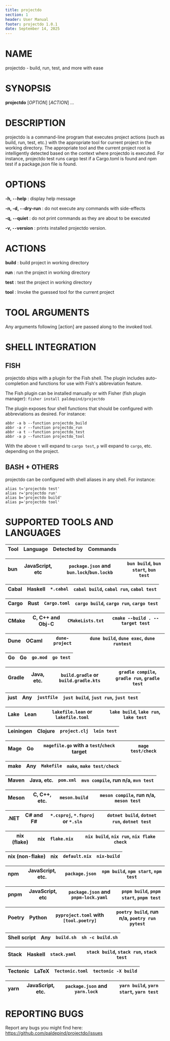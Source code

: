 ```yaml
---
title: projectdo
section: 1
header: User Manual
footer: projectdo 1.0.1
date: September 14, 2025
---
```


# NAME

projectdo - build, run, test, and more with ease

# SYNOPSIS

**projectdo** [*OPTION*] [*ACTION*] ...

# DESCRIPTION

projectdo is a command-line program that executes project actions (such as
build, run, test, etc.) with the appropriate tool for current project in the
working directory. The appropriate tool and the current project root is
intelligently detected based on the context where projectdo is executed. For
instance, projectdo test runs cargo test if a Cargo.toml is found and npm test
if a package.json file is found.

# OPTIONS

**-h, `--`help**
: display help message

**-n, -d, `--`dry-run**
: do not execute any commands with side-effects

**-q, `--`quiet**
: do not print commands as they are about to be executed

**-v, `--`version**
: prints installed projectdo version.

# ACTIONS

**build**
: build project in working directory

**run**
: run the project in working directory

**test**
: test the project in working directory

**tool**
: Invoke the guessed tool for the current project

# TOOL ARGUMENTS

Any arguments following [action] are passed along to the invoked tool.

# SHELL INTEGRATION

## FISH

projectdo ships with a plugin for the Fish shell. The plugin includes
auto-completion and functions for use with Fish's abbreviation feature.

The Fish plugin can be installed manually or with Fisher (fish plugin manager):
`fisher install paldepind/projectdo`

The plugin exposes four shell functions that should be configured with
abbreviations as desired. For instance:

```
abbr -a b --function projectdo_build
abbr -a r --function projectdo_run
abbr -a t --function projectdo_test
abbr -a p --function projectdo_tool
```

With the above `t` will expand to `cargo test`, `p` will expand to `cargo`, etc.
depending on the project.

## BASH + OTHERS

projectdo can be configured with shell aliases in any shell. For instance:

```
alias t='projectdo test'
alias r='projectdo run'
alias b='projectdo build'
alias p='projectdo tool'
```

# SUPPORTED TOOLS AND LANGUAGES

| Tool            | Language         | Detected by                                | Commands                                               |
|-----------------|------------------|--------------------------------------------|--------------------------------------------------------|

| bun             | JavaScript, etc  | `package.json` and `bun.lock`/`bun.lockb`  | `bun build`, `bun start`, `bun test`                   |
|-----------------|------------------|--------------------------------------------|--------------------------------------------------------|

| Cabal           | Haskell          | `*.cabal`                                  | `cabal build`, `cabal run`, `cabal test`               |
|-----------------|------------------|--------------------------------------------|--------------------------------------------------------|

| Cargo           | Rust             | `Cargo.toml`                               | `cargo build`, `cargo run`, `cargo test`               |
|-----------------|------------------|--------------------------------------------|--------------------------------------------------------|

| CMake           | C, C++ and Obj-C | `CMakeLists.txt`                           | `cmake --build . --target test`                        |
|-----------------|------------------|--------------------------------------------|--------------------------------------------------------|

| Dune            | OCaml            | `dune-project`                             | `dune build`, `dune exec`, `dune runtest`              |
|-----------------|------------------|--------------------------------------------|--------------------------------------------------------|

| Go              | Go               | `go.mod`                                   | `go test`                                              |
|-----------------|------------------|--------------------------------------------|--------------------------------------------------------|

| Gradle          | Java, etc.       | `build.gradle` or `build.gradle.kts`       | `gradle compile`, `gradle run`, `gradle test`          |
|-----------------|------------------|--------------------------------------------|--------------------------------------------------------|

| just            | Any              | `justfile`                                 | `just build`, `just run`, `just test`                  |
|-----------------|------------------|--------------------------------------------|--------------------------------------------------------|

| Lake            | Lean             | `lakefile.lean` or `lakefile.toml`         | `lake build`, `lake run`, `lake test`                  |
|-----------------|------------------|--------------------------------------------|--------------------------------------------------------|

| Leiningen       | Clojure          | `project.clj`                              | `lein test`                                            |
|-----------------|------------------|--------------------------------------------|--------------------------------------------------------|

| Mage            | Go               | `magefile.go` with a `test`/`check` target | `mage test/check`                                      |
|-----------------|------------------|--------------------------------------------|--------------------------------------------------------|

| make            | Any              | `Makefile`                                 | `make`, `make test/check`                              |
|-----------------|------------------|--------------------------------------------|--------------------------------------------------------|

| Maven           | Java, etc.       | `pom.xml`                                  | `mvn compile`, run n/a, `mvn test`                     |
|-----------------|------------------|--------------------------------------------|--------------------------------------------------------|

| Meson           | C, C++, etc.     | `meson.build`                              | `meson compile`, run n/a, `meson test`                 |
|-----------------|------------------|--------------------------------------------|--------------------------------------------------------|

| .NET            | C# and F#        | `*.csproj`, `*.fsproj` or `*.sln`          | `dotnet build`, `dotnet run`, `dotnet test`            |
|-----------------|------------------|--------------------------------------------|--------------------------------------------------------|

| nix (flake)     | nix              | `flake.nix`                                | `nix build`, `nix run`, `nix flake check`              |
|-----------------|------------------|--------------------------------------------|--------------------------------------------------------|

| nix (non-flake) | nix              | `default.nix`                              | `nix-build`                                            |
|-----------------|------------------|--------------------------------------------|--------------------------------------------------------|

| npm             | JavaScript, etc. | `package.json`                             | `npm build`, `npm start`, `npm test`                   |
|-----------------|------------------|--------------------------------------------|--------------------------------------------------------|

| pnpm            | JavaScript, etc  | `package.json` and `pnpm-lock.yaml`        | `pnpm build`, `pnpm start`, `pnpm test`                |
|-----------------|------------------|--------------------------------------------|--------------------------------------------------------|

| Poetry          | Python           | `pyproject.toml` with `[tool.poetry]`      | `poetry build`, run n/a, `poetry run pytest`           |
|-----------------|------------------|--------------------------------------------|--------------------------------------------------------|

| Shell script    | Any              | `build.sh`                                 | `sh -c build.sh`                                       |
|-----------------|------------------|--------------------------------------------|--------------------------------------------------------|

| Stack           | Haskell          | `stack.yaml`                               | `stack build`, `stack run`, `stack test`               |
|-----------------|------------------|--------------------------------------------|--------------------------------------------------------|

| Tectonic        | LaTeX            | `Tectonic.toml`                            | `tectonic -X build`                                    |
|-----------------|------------------|--------------------------------------------|--------------------------------------------------------|

| yarn            | JavaScript, etc. | `package.json` and `yarn.lock`             | `yarn build`, `yarn start`, `yarn test`                |
|-----------------|------------------|--------------------------------------------|--------------------------------------------------------|

# REPORTING BUGS

Report any bugs you might find here: <https://github.com/paldepind/projectdo/issues>
